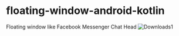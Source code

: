 # floating-window-android-kotlin
Floating window like Facebook Messenger Chat Head
![Downloads1](https://user-images.githubusercontent.com/32567035/200529406-9623a2db-cfa5-4cf2-8c84-54630f390f11.jpg)
